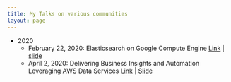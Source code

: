 ```yaml
---
title: My Talks on various communities
layout: page
---
```


* 2020
	* February 22, 2020: Elasticsearch on Google Compute Engine
	[Link](https://www.meetup.com/gdgcloudnd/events/267374102/) | [slide](https://speakerdeck.com/bhuvithedataguy/optimizing-elasticsearch-on-google-compute-engine)
	* April 2, 2020: Delivering Business Insights and Automation Leveraging AWS Data Services
	[Link](https://lp.searce.com/delivering-business-insights-automation-leveraging-aws-data-services) | [Slide](https://speakerdeck.com/bhuvithedataguy/data-platform-example-architectures)